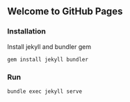 ## Welcome to GitHub Pages

### Installation

 Install jekyll and bundler gem

 ```
 gem install jekyll bundler
 ```
 
 ### Run
 
 ```bash
 bundle exec jekyll serve
 ```